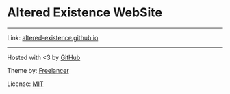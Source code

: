 # Altered Existence WebSite

-----
Link: [altered-existence.github.io](https://altered-existence.github.io/)

-----
Hosted with <3 by [GitHub](https://github.com)

Theme by:
[Freelancer](http://startbootstrap.com/template-overviews/freelancer/)

License: [MIT]()
